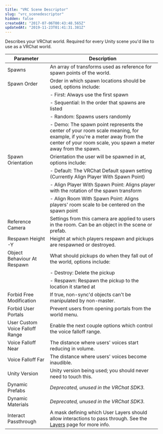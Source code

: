 ```yaml
---
title: "VRC Scene Descriptor"
slug: "vrc_scenedescriptor"
hidden: false
createdAt: "2017-07-06T00:43:48.565Z"
updatedAt: "2019-11-23T01:41:31.381Z"
---
```

Describes your VRChat world. Required for every Unity scene you'd like to use as a VRChat world.

| Parameter                       | Description                                                                                                                                                                              |
| ------------------------------- | ---------------------------------------------------------------------------------------------------------------------------------------------------------------------------------------- |
| Spawns                          | An array of transforms used as reference for spawn points of the world.                                                                                                                  |
| Spawn Order                     | Order in which spawn locations should be used, options include:                                                                                                                          |
|                                 | - First: Always use the first spawn                                                                                                                                                      |
|                                 | - Sequential: In the order that spawns are listed                                                                                                                                        |
|                                 | - Random: Spawns users randomly                                                                                                                                                          |
|                                 | - Demo: The spawn point represents the center of your room scale meaning, for example, if you're a meter away from the center of your room scale, you spawn a meter away from the spawn. |
| Spawn Orientation               | Orientation the user will be spawned in at, options include:                                                                                                                             |
|                                 | - Default: The VRChat Default spawn setting (Currently Align Player With Spawn Point)                                                                                                    |
|                                 | - Align Player With Spawn Point: Aligns player with the rotation of the spawn transform                                                                                                  |
|                                 | - Align Room With Spawn Point: Aligns players' room scale to be centered on the spawn point                                                                                              |
| Reference Camera                | Settings from this camera are applied to users in the room. Can be an object in the scene or prefab.                                                                                     |
| Respawn Height -Y               | Height at which players respawn and pickups are respawned or destroyed.                                                                                                                  |
| Object Behaviour At Respawn     | What should pickups do when they fall out of the world, options include:                                                                                                                 |
|                                 | - Destroy: Delete the pickup                                                                                                                                                             |
|                                 | - Respawn: Respawn the pickup to the location it started at                                                                                                                              |
| Forbid Free Modification        | If true, non-sync'd objects can't be manipulated by non-master.                                                                                                                          |
| Forbid User Portals             | Prevent users from opening portals from the world menu.                                                                                                                                  |
| User Custom Voice Falloff Range | Enable the next couple options which control the voice falloff range.                                                                                                                    |
| Voice Falloff Near              | The distance where users' voices start reducing in volume.                                                                                                                               |
| Voice Falloff Far               | The distance where users' voices become inaudible.                                                                                                                                       |
| Unity Version                   | Unity version being used; you should never need to touch this.                                                                                                                           |
| Dynamic Prefabs                 | *Deprecated, unused in the VRChat SDK3.*                                                                                                                                                 |
| Dynamic Materials               | *Deprecated, unused in the VRChat SDK3.*                                                                                                                                                 |
| Interact Passthrough            | A mask defining which User Layers should allow interactions to pass through. See the [Layers](/creators.vrchat.com/worlds/layers) page for more info.                                    |
